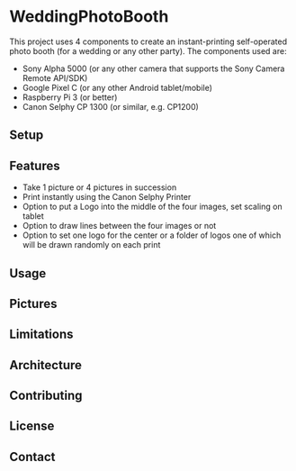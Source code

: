 # WeddingPhotoBooth

This project uses 4 components to create an instant-printing self-operated photo booth (for a wedding or any other party). The components used are:

- Sony Alpha 5000 (or any other camera that supports the Sony Camera Remote API/SDK)
- Google Pixel C (or any other Android tablet/mobile)
- Raspberry Pi 3 (or better)
- Canon Selphy CP 1300 (or similar, e.g. CP1200)

## Setup



## Features

- Take 1 picture or 4 pictures in succession
- Print instantly using the Canon Selphy Printer
- Option to put a Logo into the middle of the four images, set scaling on tablet
- Option to draw lines between the four images or not
- Option to set one logo for the center or a folder of logos one of which will be drawn randomly on each print

## Usage

## Pictures

## Limitations

## Architecture

## Contributing

## License

## Contact


